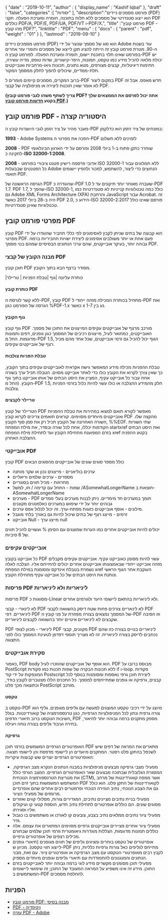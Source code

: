 {
  "date" : "2019-10-11",
  "author" : {
    "display_name" : "Kashif Iqbal"
},
  "draft" : "false",
  "categories" :[ "יסודות" ],
  "description":"פורמט מסמכים ניידים (PDF) הוא ייצוג סטנדרטי של מסמכים ללא תלות בתוכנה, חומרה ומערכת הפעלה. תקני PDF כוללים PDF/A, PDF/E, PDF/UA, PDF/VT ו-PDF/X.",
  "title" :"פורמט קובץ PDF - מהו קובץ PDF?",
  "linktitle" : "PDF",
  "menu" : {
    "docs" : {
      "parent" : "pdf",
      "weight" : "01"
}
},
  "lastmod" : "2019-09-10"
}

פורמט מסמכים ניידים (PDF) הוא סוג של מסמך שנוצר על ידי Adobe עוד בשנות ה-90. מטרת פורמט קובץ זה הייתה להציג תקן לייצוג של מסמכים וחומרי עזר אחרים בפורמט שאינו תלוי בתוכנת יישום, חומרה ומערכת הפעלה. לפורמט קובץ ה-PDF יש יכולת מלאה להכיל מידע כמו טקסט, תמונות, היפר-קישורים, שדות טופס, מדיה עשירה, חתימות דיגיטליות, קבצים מצורפים, מטא נתונים, תכונות גיאו-מרחביות ואובייקטים תלת-ממדיים, שיכולים להפוך לחלק ממסמך המקור.

ברוב המקרים, מסמכים קיימים מומרים ל-PDF במקום ליצור PDF חדש מאפס. אבל זה לא אומר שאין תוכנות ליצירה או מניפולציה של קבצי PDF.

**(צריך לשתף משהו לגבי פורמט קובץ PDF? אתה יכול לפרסם את הממצאים שלך בקטע [חדשות פורמט קובץ PDF](https://news.fileformat.com/t/PDF).)**

## פורמט קובץ PDF - היסטוריה קצרה

מעבר מהיר על ציר הזמן לגבי היווצרות קובץ ה-PDF במונחים של ציר הזמן הוא כדלקמן:

**1993** - Adobe Systems הפכה את מפרטי ה-PDF לזמינים ללא תשלום

**2008** - PDF שוחרר כתקן פתוח ב-1 ביולי 2008 ופורסם על ידי הארגון הבינלאומי לתקינה כ-**ISO 32000-1:2008**.

**2008** - אדובי פרסמה רישיון פטנט ציבורי בפורמט ISO 32000-1 ללא תמלוגים עבור כל הפטנטים שבבעלות Adobe הנחוצים כדי ליצור, להשתמש, למכור ולהפיץ יישומים תואמי PDF.

הגרסה הראשונה של PDF שהוגדרה כ-PDF 1.0 שעברה מאוחר יותר תיקונים עד ל-PDF 1.7. PDF 1.7, שהפך ל-ISO 32000-1, כולל כמה טכנולוגיות קנייניות לא סטנדרטיות כמו גם Adobe XML Forms Architecture (XFA) והרחבת JavaScript עבור Acrobat. זה היה ב-28 ביולי 2017 כאשר PDF 2.0, הידוע כ-ISO 32000-2:2017 פורסם שאינו כולל טכנולוגיות שאינן סטנדרטיות.

## מפרטי פורמט קובץ PDF

קובץ PDF הוא קבוצה של בתים שניתן לקבץ לאסימונים לפי כללי תחביר שהוגדרו על ידי מפרטי PDF. פעם אחת או יותר משולבים אסימונים ליצירת ישויות תחביריות ברמה גבוהה יותר, בעיקר אובייקטים, שהם ערכי הנתונים הבסיסיים שמהם בנוי מסמך PDF.

### מבנה הקובץ של קבצי PDF

תוכן קובץ PDF מסודר ברצף הבא בתוך הקובץ.

|כותרת עליונה
|גוף
|טבלת הפניות
| טריילר

#### כותרת קובץ PDF ####

ללא קשר לגרסת ה-PDF, קובץ PDF מתחיל בכותרת המכילה מזהה ייחודי ל-PDF ואת הגרסה של הפורמט כגון %PDF-1.x כאשר x נע בין 1-7.

#### גוף הקובץ ####

גוף קובץ PDF מורכב מרצף של אובייקטים עקיפים המייצגים את התוכן של מסמך. האובייקטים, כמתואר לעיל, מייצגים רכיבים של המסמך כגון גופנים, דפים ותמונות מדוגמות. החל מ-PDF 1.5, הגוף יכול להכיל גם זרמי אובייקטים, שכל אחד מהם מכיל רצף של אובייקטים עקיפים.

#### טבלת הפניות צולבות ####

טבלת ההפניות מכילה מידע המאפשר גישה אקראית לאובייקטים עקיפים בתוך הקובץ, כך שאין צורך לקרוא את הקובץ כולו כדי לאתר אובייקט מסוים. הטבלה תכיל ערך בשורה אחת עבור כל אובייקט עקיף, המציין את היסט הבתים של אותו אובייקט בתוך גוף הקובץ. (החל מ-PDF 1.5, חלק מהמידע ההצלבה או כולו עשוי להיות כלול בזרמי הפניות צולבות.

#### טריילר לקבצים ####

הטריילר של קובץ PDF מאפשר לקורא תואם למצוא במהירות את טבלת ההפניות ואובייקטים מיוחדים מסוימים. קוראים תואמים צריכים לקרוא קובץ PDF מהקצה שלו. השורה האחרונה של הקובץ תכיל רק את סמן סוף הקובץ, %%EOF. שתי השורות הקודמות יכללו, אחת לכל שורה ובסדר, את מילת המפתח startxref ואת היסט הבתים בזרם המפוענח מתחילת הקובץ ועד לתחילת מילת המפתח xref בקטע ההפניה ההצלבה האחרון.

### אובייקטי PDF ###

קובץ PDF כולל מספר סוגים שונים של אובייקטים מהסוגים הבאים

* ערכים בוליאניים - מייצגים נכון או שקר מותנה
* מספרים - ערכים שלמים וריאליים
* מחרוזות - מכיל תווים בסוגריים
* שמות - התחל עם קדימה / תו, למשל /ASomewhatLongerName תוצאות ב-ASomewhatLongerName
* מערכים - PDF תומך במערכים חד מימדיים. ניתן לבנות מערכים בעלי ממדים גבוהים יותר על ידי שימוש במערכים כאלמנטים מקוננים
* מילונים - אוסף אובייקטים כזוגות מפתח-ערך. זה יכול לכלול אפס ערכים.
* זרמים - מייצג רצף של בתים שיכול להיות גם באורך בלתי מוגבל
* אובייקט Null - מייצג ערך null

יכולים להיות אובייקטים אחרים כמו הערות שמוצגים עם הסימן % ועשויים להכיל תווים של 8 סיביות.

### אובייקטים עקיפים ###

כל אובייקט בקובץ PDF עשוי להיות מסומן כאובייקט עקיף. אובייקטים עקיפים מקבלים מזהה אובייקט ייחודי שבאמצעותו אובייקטים אחרים יכולים להתייחס אליו. הצלבה לאלה נשמרת בטבלת אינדקס ומסומנת במילת המפתח xref העוקבת אחר הגוף הראשי ונותנת את היסט הבתים של כל אובייקט עקיף מתחילת הקובץ.

### פריסות PDF ליניאריות ולא ליניאריות ###

פריסות PDF מסווגות כ-Llnear ולא ליניאריות בהתאם ליישומי היעד ולגורמים אחרים.

לא לינארי - קבצי PDF לא לינאריים צורכים פחות שטח דיסק בהשוואה לקבצי PDF ליניאריים. דפי PDF של המסמך נמצאים בצורה מפוזרת על פני קובץ ה-PDF וזו הסיבה שקבצים לא ליניאריים איטיים יותר בהשוואה לקבצים ליניאריים.

PDF ליניארי - מכוון לצופי PDF מקוונים, קבצי PDF ליניאריים בנויים בצורה כזו שהם נכתבים לדיסק בצורה ליניארית. זה לא מצריך תוספי דפדפן לטעינת המסמך כולו לפני התצוגה.

### סקירת אובייקטים ###

כאמור, PDF body הוא אוסף של אובייקטים שהוזכרו לעיל. PDF מבוסס ברובו על PostScript ללא תכונות הבקרה של שפות תכנות כמו פקודות if ו-loop. פקודות המונפקות על ידי קוד Postscript ליצירת תוכן גרפי נאספות ומסומנות בנוסף לכל קבצים, גרפיקה או גופנים שמתייחסים למסמך. כל התכנים הללו מצטברים לקובץ בודד, וכתוצאה מכך פלט PostScript מורכב.

#### טקסט ####

טקסט ב-PDF מיוצג על ידי רכיבי טקסט המוצגים למעשה עם גליפים מגופנים. גליף הוא צורה גרפית ונתון לכל המניפולציות הגרפיות, כגון טרנספורמציה של קואורדינטות. בגלל חשיבות הטקסט ברוב תיאורי הדפים, PDF מספק מתקנים ברמה גבוהה יותר לתיאור, בחירה ועיבוד גליפים בצורה נוחה ויעילה.

#### גרפיקה ####

האופרטורים הגרפיים המשמשים בזרמי תוכן PDF מתארים את המראה של דפים שיש לשכפל בהתקן פלט רסטר. המתקנים מיועדים הן ליישומי מדפסת והן ליישומי תצוגה. האופרטורים הגרפיים יוצרים שש קבוצות עיקריות:

* מפעילי מצבי גרפיקה מבצעים מניפולציות במבנה הנתונים הנקרא מצב הגרפיקה, המסגרת הגלובלית שבתוכה מבצעים שאר האופרטורים הגרפיים. המצב הגרפי כולל את מטריצת הטרנספורמציה הנוכחית (CTM), אשר ממפה קואורדינטות של מרחב המשתמש המשמשות בתוך זרם תוכן PDF לקואורדינטות של התקן פלט. הוא כולל גם את הצבע הנוכחי, נתיב הגזירה הנוכחי ופרמטרים רבים אחרים שהם אופרנדים מרומזים של מפעילי הציור.
* מפעילי בניית נתיבים מציינים נתיבים, המגדירים צורות, מסלולי קווים ואזורים מסוגים שונים. הם כוללים אופרטורים לתחילת נתיב חדש, הוספת קטעי קו ועיקולים אליו וסגירתו.
* מפעילי ציור נתיבים ממלאים נתיב בצבע, צובעים קו לאורכו או משתמשים בו כגבול גזיר.
* מפעילי ציור אחרים מציירים אובייקטים גרפיים מסוימים המתארים את עצמם. אלה כוללים תמונות מדוגמות, הצללות מוגדרות גיאומטרית וזרמי תוכן שלמים שבתורם מכילים רצפים של אופרטורים גרפיים.
* אופרטורים של טקסט בוחרים ומציגים גליפים של תווים מגופנים (תיאורי גופנים לייצוג תווי טקסט). מכיוון ש-PDF מתייחס לגליפים כאל צורות גרפיות כלליות, ניתן לקבץ רבים מאופרטורי הטקסט עם מצב הגרפיקה או אופרטורים ציור. עם זאת, מבני הנתונים והמנגנונים להתמודדות עם תיאורי גליפים וגופנים מיוחדים מספיק.
* מפעילי תוכן מסומנים מקשרים מידע לוגי ברמה גבוהה יותר לאובייקטים בזרם התוכן. מידע זה אינו משפיע על המראה המעובד של התוכן; זה שימושי ליישומים המשתמשים ב-PDF להחלפת מסמכים.

## הפניות ##

* [פורמט קובץ PDF: מבנה בסיסי](https://resources.infosecinstitute.com/topics/hacking/pdf-file-format-basic-structure/)
* [PDF - ויקיפדיה](https://en.wikipedia.org/wiki/PDF)
* [עזרה PDF - Adobe](https://www.adobe.com/devnet-apps/photoshop/fileformatashtml/)

